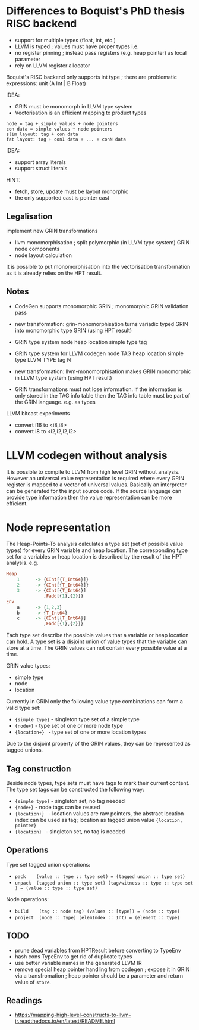# Differences to Boquist's PhD thesis RISC backend

- support for multiple types (float, int, etc.)
- LLVM is typed ; values must have proper types i.e.
- no register pinning ; instead pass registers (e.g. heap pointer) as local parameter
- rely on LLVM register allocator


Boquist's RISC backend only supports int type ; there are problematic expressions: unit (A Int | B Float)

IDEA:
  - GRIN must be monomorph in LLVM type system
  - Vectorisation is an efficient mapping to product types
```
node = tag + simple values + node pointers
con data = simple values + node pointers
slim layout: tag + con data
fat layout: tag + con1 data + ... + conN data
```
IDEA:
  - support array literals
  - support struct literals

HINT:
  - fetch, store, update must be layout monorphic
  - the only supported cast is pointer cast

## Legalisation
  implement new GRIN transformations
  - llvm monomorphisation ; split polymorphic (in LLVM type system) GRIN node components
  - node layout calculation

  It is possible to put monomorphisation into the vectorisation transformation as it is already relies on the HPT result.

## Notes
  - CodeGen supports monomorphic GRIN ; monomorphic GRIN validation pass
  - new transformation: grin-monomorphisation
      turns variadic typed GRIN into monomorphic type GRIN (using HPT result)
  - GRIN type system
      node
      heap location
      simple type
      tag

  - GRIN type system for LLVM codegen
      node TAG
      heap location
      simple type LLVM TYPE
      tag N
  - new transformation: llvm-monomorphisation
      makes GRIN monomorphic in LLVM type system (using HPT result)

  - GRIN transformations must not lose information. If the information is only stored in the TAG info table then the TAG info table must be part of the GRIN language. e.g. as types

LLVM bitcast experiments
  - convert i16 to <i8,i8>
  - convert i8 to <i2,i2,i2,i2>

# LLVM codegen without analysis

It is possible to compile to LLVM from high level GRIN without analysis.
However an universal value representation is required where every GRIN register is mapped to a vector of universal values.
Basically an interpreter can be generated for the input source code.
If the source language can provide type information then the value representation can be more efficient.

# Node representation

The Heap-Points-To analysis calculates a type set (set of possible value types) for every GRIN variable and heap location.
The corresponding type set for a variables or heap location is described by the result of the HPT analysis. e.g.
```haskell
Heap
    1      -> {CInt[{T_Int64}]}
    2      -> {CInt[{T_Int64}]}
    3      -> {CInt[{T_Int64}]
              ,Fadd[{1},{2}]}
Env
    a      -> {1,2,3}
    b      -> {T_Int64}
    c      -> {CInt[{T_Int64}]
              ,Fadd[{1},{2}]}
```
Each type set describe the possible values that a variable or heap location can hold.
A type set is a disjoint union of value types that the variable can store at a time.
The GRIN values can not contain every possible value at a time.

GRIN value types:
  - simple type
  - node
  - location

Currently in GRIN only the following value type combinations can form a valid type set:
  - `{simple type}` - singleton type set of a simple type
  - `{node+}` - type set of one or more node type
  - `{location+} ` - type set of one or more location types

Due to the disjoint property of the GRIN values, they can be represented as tagged unions.

## Tag construction

Beside node types, type sets must have tags to mark their current content.
The type set tags can be constructed the following way:
  - `{simple type}` - singleton set, no tag needed
  - `{node+}` - node tags can be reused
  - `{location+} ` - location values are raw pointers, the abstract location index can be used as tag;
    location as tagged union value `{location, pointer}`
  - `{location} ` - singleton set, no tag is needed

## Operations

Type set tagged union operations:
  - `pack    (value :: type :: type set) = (tagged union :: type set)`
  - `unpack  (tagged union :: type set) (tag/witness :: type :: type set ) = (value :: type :: type set)`

Node operations:
  - `build    (tag :: node tag) (values :: [type]) = (node :: type)`
  - `project  (node :: type) (elemIndex :: Int) = (element :: type)`

## TODO
  - prune dead variables from HPTResult before converting to TypeEnv
  - hash cons TypeEnv to get rid of duplicate types
  - use better variable names in the generated LLVM IR
  - remove special heap pointer handling from codegen ; expose it in GRIN via a transfromation ; heap pointer should be a parameter and return value of `store`.

## Readings

- https://mapping-high-level-constructs-to-llvm-ir.readthedocs.io/en/latest/README.html
